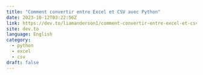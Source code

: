 ```yaml
---
title: "Comment convertir entre Excel et CSV avec Python"
date: 2023-10-12T03:22:56Z
link: https://dev.to/liamanderson1/comment-convertir-entre-excel-et-csv-avec-python-43bo?utm_medium=RSS&utm_source=news.12bit.vn
site: dev.to
language: English
category:
  - python
  - excel
  - csv
draft: false
---
```

